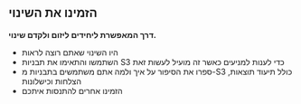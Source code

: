 ## הזמינו את השינוי

**דרך המאפשרת ליחידים ליזום ולקדם שינוי.**

- היו השינוי שאתם רוצה לראות
- השתמשו והתאימו את תבניות S3 כדי לענות למניעים כאשר זה מועיל לעשות זאת
- ספרו את הסיפור על איך ולמה אתם משתמשים בתבניות מ-S3 כולל תיעוד תוצאות, הצלחות וכישלונות
- הזמינו אחרים להתנסות איתכם